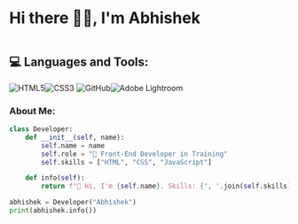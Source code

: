 # Hi there 👋🏻, I'm Abhishek 
<img class="project-assets-image img-responsive constrained" alt="" src="https://cdna.artstation.com/p/assets/images/images/021/720/920/original/pixel-jeff-mario.gif?1572709433">

<h2 align="left" class="heading-element" dir="auto">💻 Languages and Tools:</h2>

<img src="https://camo.githubusercontent.com/d4d9d935f85b68223a3514c6a889ea3ed6a77afb5f560c05baa1a1b168077830/68747470733a2f2f696d672e736869656c64732e696f2f62616467652f68746d6c352d2532334533344632362e7376673f7374796c653d666f722d7468652d6261646765266c6f676f3d68746d6c35266c6f676f436f6c6f723d7768697465" alt="HTML5" data-canonical-src="https://img.shields.io/badge/html5-%23E34F26.svg?style=for-the-badge&amp;logo=html5&amp;logoColor=white" style="max-width: 100%;"><img src="https://camo.githubusercontent.com/930c71eac967cc5cec61c0aa08ba3719f9cb68e28cdffa63b28b0a31be1663b4/68747470733a2f2f696d672e736869656c64732e696f2f62616467652f637373332d2532333135373242362e7376673f7374796c653d666f722d7468652d6261646765266c6f676f3d63737333266c6f676f436f6c6f723d7768697465" alt="CSS3" data-canonical-src="https://img.shields.io/badge/css3-%231572B6.svg?style=for-the-badge&amp;logo=css3&amp;logoColor=white" style="max-width: 100%;">
<img src="https://camo.githubusercontent.com/66f65b624ead72f1e24e692af13a63b62b63c87be522ca42438ef2367693ecd7/68747470733a2f2f696d672e736869656c64732e696f2f62616467652f4769744875622d2532333132313031312e7376673f7374796c653d666f722d7468652d6261646765266c6f676f3d676974687562266c6f676f436f6c6f723d7768697465" alt="GitHub" data-canonical-src="https://img.shields.io/badge/GitHub-%23121011.svg?style=for-the-badge&amp;logo=github&amp;logoColor=white" style="max-width: 100%;"><img src="https://camo.githubusercontent.com/01a9f1d58c499d863f0ac70c375f62112c91128d0875ca568d98cc76d4ea2e44/68747470733a2f2f696d672e736869656c64732e696f2f62616467652f41646f62652532304c69676874726f6f6d2d3331413846462e7376673f7374796c653d666f722d7468652d6261646765266c6f676f3d41646f62652532304c69676874726f6f6d266c6f676f436f6c6f723d7768697465" alt="Adobe Lightroom" data-canonical-src="https://img.shields.io/badge/Adobe%20Lightroom-31A8FF.svg?style=for-the-badge&amp;logo=Adobe%20Lightroom&amp;logoColor=white" style="max-width: 100%;">



<h3 align="left">About Me:</h3>



```python
class Developer:
    def __init__(self, name):
        self.name = name
        self.role = "🚀 Front-End Developer in Training"
        self.skills = ["HTML", "CSS", "JavaScript"]

    def info(self):
        return f"👋 Hi, I'm {self.name}. Skills: {', '.join(self.skills)}. Let's build!"

abhishek = Developer("Abhishek")
print(abhishek.info())

